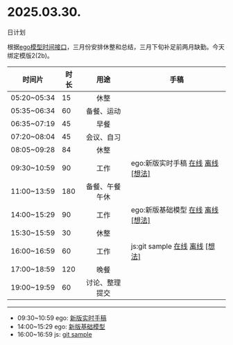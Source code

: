 # 2025.03.30.
日计划

根据[ego模型时间接口](https://gitee.com/hyg/blog/blob/master/timeflow.md)，三月份安排休整和总结，三月下旬补足前两月缺勤。今天绑定模版2(2b)。

| 时间片 | 时长 | 用途 | 手稿 |
| --- | --- | :---: | --- |
| 05:20~05:34 | 15 | 休整 |  |
| 05:35~06:34 | 60 | 备餐、运动 |  |
| 06:35~07:19 | 45 | 早餐 |  |
| 07:20~08:04 | 45 | 会议、自习 |  |
| 08:05~09:28 | 84 | 休整 |  |
| 09:30~10:59 | 90 | 工作 | ego:新版实时手稿 [在线](http://simp.ly/p/WZ077p) [离线](../../draft/2025/20250330093000.md) <a href="mailto:huangyg@mars22.com?subject=关于2025.03.30.[ego:新版实时手稿]任务&body=日期: 20250330%0D%0A序号: 5%0D%0A手稿:../../draft/2025/20250330093000.md%0D%0A---请勿修改邮件主题及以上内容 从下一行开始写您的想法---%0D%0A">[想法]</a> |
| 11:00~13:59 | 180 | 备餐、午餐午休 |  |
| 14:00~15:29 | 90 | 工作 | ego:新版基础模型 [在线](http://simp.ly/p/lsBYG9) [离线](../../draft/2025/20250330140000.md) <a href="mailto:huangyg@mars22.com?subject=关于2025.03.30.[ego:新版基础模型]任务&body=日期: 20250330%0D%0A序号: 7%0D%0A手稿:../../draft/2025/20250330140000.md%0D%0A---请勿修改邮件主题及以上内容 从下一行开始写您的想法---%0D%0A">[想法]</a> |
| 15:30~15:59 | 30 | 休整 |  |
| 16:00~16:59 | 60 | 工作 | js:git sample [在线](http://simp.ly/p/MpcbHD) [离线](../../draft/2025/20250330160000.md) <a href="mailto:huangyg@mars22.com?subject=关于2025.03.30.[js:git sample]任务&body=日期: 20250330%0D%0A序号: 9%0D%0A手稿:../../draft/2025/20250330160000.md%0D%0A---请勿修改邮件主题及以上内容 从下一行开始写您的想法---%0D%0A">[想法]</a> |
| 17:00~18:59 | 120 | 晚餐 |  |
| 19:00~19:59 | 60 | 讨论、整理提交 |  |

---

- 09:30~10:59	ego: [新版实时手稿](../../draft/2025/20250330.01.md)
- 14:00~15:29	ego: [新版基础模型](../../draft/2025/20250330.02.md)
- 16:00~16:59	js: [git sample](../../draft/2025/20250330.03.md)

